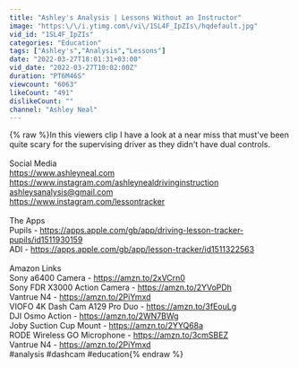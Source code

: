 ```yaml
---
title: "Ashley's Analysis | Lessons Without an Instructor"
image: "https:\/\/i.ytimg.com\/vi\/1SL4F_IpZIs\/hqdefault.jpg"
vid_id: "1SL4F_IpZIs"
categories: "Education"
tags: ["Ashley's","Analysis","Lessons"]
date: "2022-03-27T18:01:31+03:00"
vid_date: "2022-03-27T10:02:00Z"
duration: "PT6M46S"
viewcount: "6063"
likeCount: "491"
dislikeCount: ""
channel: "Ashley Neal"
---
```

{% raw %}In this viewers clip I have a look at a near miss that must've been quite scary for the supervising driver as they didn't have dual controls.<br /><br />Social Media<br /><a rel="nofollow" target="blank" href="https://www.ashleyneal.com">https://www.ashleyneal.com</a><br /><a rel="nofollow" target="blank" href="https://www.instagram.com/ashleynealdrivinginstruction">https://www.instagram.com/ashleynealdrivinginstruction</a><br />ashleysanalysis@gmail.com<br /><a rel="nofollow" target="blank" href="https://www.instagram.com/lessontracker">https://www.instagram.com/lessontracker</a><br /><br />The Apps<br />Pupils - <a rel="nofollow" target="blank" href="https://apps.apple.com/gb/app/driving-lesson-tracker-pupils/id1511930159">https://apps.apple.com/gb/app/driving-lesson-tracker-pupils/id1511930159</a><br />ADI - <a rel="nofollow" target="blank" href="https://apps.apple.com/gb/app/lesson-tracker/id1511322563">https://apps.apple.com/gb/app/lesson-tracker/id1511322563</a><br /><br />Amazon Links<br />Sony a6400 Camera - <a rel="nofollow" target="blank" href="https://amzn.to/2xVCrn0">https://amzn.to/2xVCrn0</a><br />Sony FDR X3000 Action Camera - <a rel="nofollow" target="blank" href="https://amzn.to/2YVoPDh">https://amzn.to/2YVoPDh</a><br />Vantrue N4 - <a rel="nofollow" target="blank" href="https://amzn.to/2PiYmxd">https://amzn.to/2PiYmxd</a><br />VIOFO 4K Dash Cam A129 Pro Duo - <a rel="nofollow" target="blank" href="https://amzn.to/3fEouLg">https://amzn.to/3fEouLg</a><br />DJI Osmo Action - <a rel="nofollow" target="blank" href="https://amzn.to/2WN7BWg">https://amzn.to/2WN7BWg</a><br />Joby Suction Cup Mount - <a rel="nofollow" target="blank" href="https://amzn.to/2YYQ68a">https://amzn.to/2YYQ68a</a><br />RODE Wireless GO Microphone - <a rel="nofollow" target="blank" href="https://amzn.to/3cmSBEZ">https://amzn.to/3cmSBEZ</a><br />Vantrue N4 - <a rel="nofollow" target="blank" href="https://amzn.to/2PiYmxd">https://amzn.to/2PiYmxd</a><br />#analysis #dashcam #education{% endraw %}
